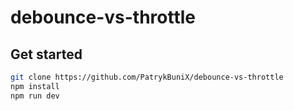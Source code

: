 # debounce-vs-throttle

## Get started

```bash
git clone https://github.com/PatrykBuniX/debounce-vs-throttle
npm install
npm run dev
```

